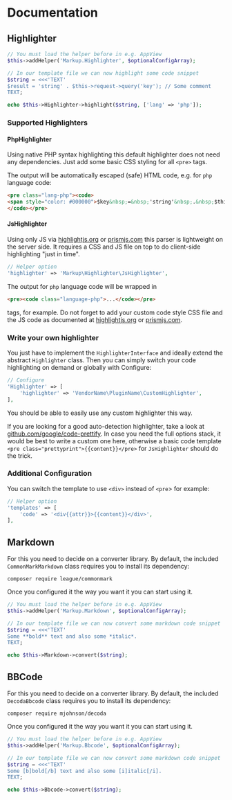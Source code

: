 # Documentation

## Highlighter

```php
// You must load the helper before in e.g. AppView
$this->addHelper('Markup.Highlighter', $optionalConfigArray);

// In our template file we can now highlight some code snippet
$string = <<<'TEXT'
$result = 'string' . $this->request->query('key'); // Some comment
TEXT;

echo $this->Highlighter->highlight($string, ['lang' => 'php']);
```

### Supported Highlighters

#### PhpHighlighter
Using native PHP syntax highlighting this default highlighter does not need any dependencies.
Just add some basic CSS styling for all `<pre>` tags.

The output will be automatically escaped (safe) HTML code, e.g. for `php` language code:
```html
<pre class="lang-php"><code>
<span style="color: #000000">$key&nbsp;=&nbsp;'string'&nbsp;.&nbsp;$this-&gt;something-&gt;do(true);&nbsp;//&nbsp;Some&nbsp;comment</span>
</code></pre>
```

#### JsHighlighter
Using only JS via [highlightjs.org](https://highlightjs.org/) or [prismjs.com](http://prismjs.com/) this parser is lightweight on the server side.
It requires a CSS and JS file on top to do client-side highlighting "just in time".
```php
// Helper option
'highlighter' => 'Markup\Highlighter\JsHighlighter',
```

The output for `php` language code will be wrapped in
```html
<pre><code class="language-php">...</code></pre>
```
tags, for example.
Do not forget to add your custom code style CSS file and the JS code as documented at [highlightjs.org](https://highlightjs.org/usage/) or [prismjs.com](http://prismjs.com/#basic-usage).

### Write your own highlighter
You just have to implement the `HighlighterInterface` and ideally extend the abstract `Highlighter` class.
Then you can simply switch your code highlighting on demand or globally with Configure:
```php
// Configure
'Highlighter' => [
    'highlighter' => 'VendorName\PluginName\CustomHighlighter',
],
```

You should be able to easily use any custom highlighter this way.

If you are looking for a good auto-detection highlighter, take a look at [github.com/google/code-prettify](https://github.com/google/code-prettify).
In case you need the full options stack, it would be best to write a custom one here, otherwise a basic code template `<pre class="prettyprint">{{content}}</pre>` for `JsHighlighter` should do the trick.

### Additional Configuration
You can switch the template to use `<div>` instead of `<pre`> for example:
```php
// Helper option
'templates' => [
    'code' => '<div{{attr}}>{{content}}</div>',
],
```

## Markdown

For this you need to decide on a converter library.
By default, the included `CommonMarkMarkdown` class requires you to install its dependency:
```
composer require league/commonmark
```

Once you configured it the way you want it you can start using it.

```php
// You must load the helper before in e.g. AppView
$this->addHelper('Markup.Markdown', $optionalConfigArray);

// In our template file we can now convert some markdown code snippet
$string = <<<'TEXT'
Some **bold** text and also some *italic*.
TEXT;

echo $this->Markdown->convert($string);
```


## BBCode

For this you need to decide on a converter library.
By default, the included `DecodaBbcode` class requires you to install its dependency:
```
composer require mjohnson/decoda
```

Once you configured it the way you want it you can start using it.

```php
// You must load the helper before in e.g. AppView
$this->addHelper('Markup.Bbcode', $optionalConfigArray);

// In our template file we can now convert some markdown code snippet
$string = <<<'TEXT'
Some [b]bold[/b] text and also some [i]italic[/i].
TEXT;

echo $this->Bbcode->convert($string);
```
